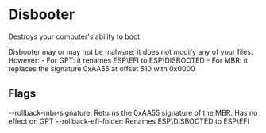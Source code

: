 # Disbooter

Destroys your computer's ability to boot.

Disbooter may or may not be malware; it does not modify any of your files. However:
    - For GPT: it renames ESP\EFI to ESP\DISBOOTED
    - For MBR: it replaces the signature 0xAA55 at offset 510 with 0x0000

## Flags

--rollback-mbr-signature: Returns the 0xAA55 signature of the MBR. Has no effect on GPT
--rollback-efi-folder: Renames ESP\DISBOOTED to ESP\EFI